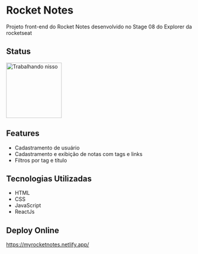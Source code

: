# Rocket Notes
Projeto front-end do Rocket Notes desenvolvido no Stage 08 do Explorer da rocketseat

## Status
<img height="150em" src="https://media.giphy.com/media/aZfCwyj5FdxfvOXCjw/giphy.gif" alt="Trabalhando nisso" />  

## Features
- Cadastramento de usuário
- Cadastramento e exibição de notas com tags e links
- Filtros por tag e título

## Tecnologias Utilizadas
- HTML
- CSS
- JavaScript
- ReactJs

## Deploy Online
https://myrocketnotes.netlify.app/

